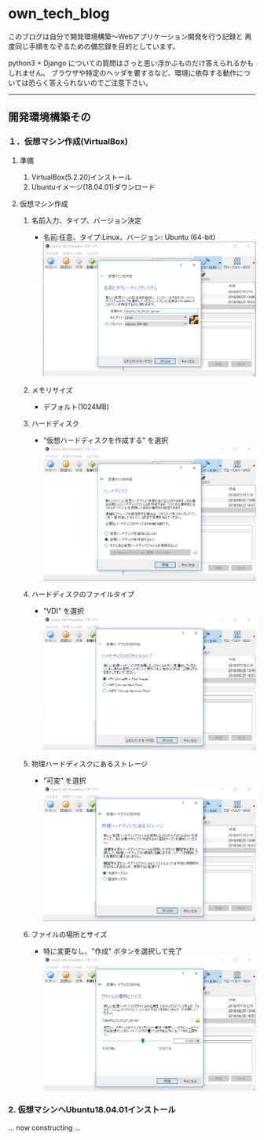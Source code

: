 # own_tech_blog

このブログは自分で開発環境構築～Webアプリケーション開発を行う記録と
再度同じ手順をなぞるための備忘録を目的としています。

python3 + Django についての質問はさっと思い浮かぶものだけ答えられるかもしれません。
ブラウザや特定のヘッダを要するなど、環境に依存する動作については恐らく答えられないのでご注意下さい。


---


## 開発環境構築その

### １．仮想マシン作成(VirtualBox)


1. 準備
   1. VirtualBox(5.2.20)インストール
   1. Ubuntuイメージ(18.04.01)ダウンロード

1. 仮想マシン作成
   1. 名前入力、タイプ、バージョン決定
      - 名前:任意、タイプ:Linux、バージョン: Ubuntu (64-bit)
     ![仮想マシン作成](static/create_vm.png "仮想マシン作成")

   1. メモリサイズ
      - デフォルト(1024MB)

   1. ハードディスク
      - "仮想ハードディスクを作成する" を選択
     ![仮想ハードディスク作成](static/create_vm_hd.png "仮想ハードディスク作成")
    
   1. ハードディスクのファイルタイプ
      - "VDI" を選択
     ![ファイルタイプ選択](static/create_vm_ft.png "ファイルタイプ選択")

   1. 物理ハードディスクにあるストレージ
      - "可変" を選択
     ![可変選択](static/create_vm_hd_v.png "可変選択")

   1. ファイルの場所とサイズ
      - 特に変更なし、"作成" ボタンを選択して完了
     ![場所とサイズ選択](static/create_vm_loc.png "場所とサイズ選択")


### 2. 仮想マシンへUbuntu18.04.01インストール

... now constructing ...


